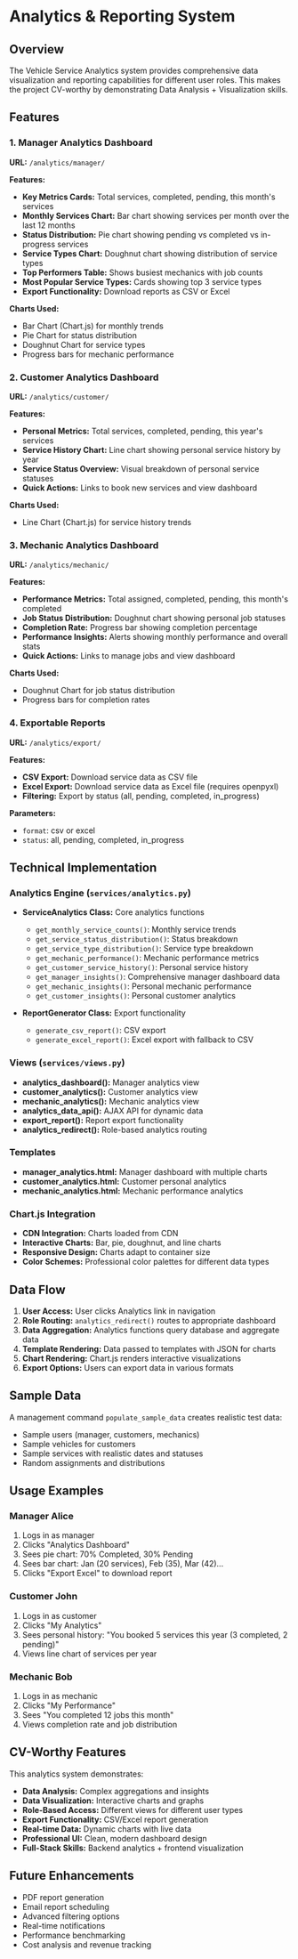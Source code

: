 # Analytics & Reporting System

## Overview
The Vehicle Service Analytics system provides comprehensive data visualization and reporting capabilities for different user roles. This makes the project CV-worthy by demonstrating Data Analysis + Visualization skills.

## Features

### 1. Manager Analytics Dashboard
**URL:** `/analytics/manager/`

**Features:**
- **Key Metrics Cards:** Total services, completed, pending, this month's services
- **Monthly Services Chart:** Bar chart showing services per month over the last 12 months
- **Status Distribution:** Pie chart showing pending vs completed vs in-progress services
- **Service Types Chart:** Doughnut chart showing distribution of service types
- **Top Performers Table:** Shows busiest mechanics with job counts
- **Most Popular Service Types:** Cards showing top 3 service types
- **Export Functionality:** Download reports as CSV or Excel

**Charts Used:**
- Bar Chart (Chart.js) for monthly trends
- Pie Chart for status distribution
- Doughnut Chart for service types
- Progress bars for mechanic performance

### 2. Customer Analytics Dashboard
**URL:** `/analytics/customer/`

**Features:**
- **Personal Metrics:** Total services, completed, pending, this year's services
- **Service History Chart:** Line chart showing personal service history by year
- **Service Status Overview:** Visual breakdown of personal service statuses
- **Quick Actions:** Links to book new services and view dashboard

**Charts Used:**
- Line Chart (Chart.js) for service history trends

### 3. Mechanic Analytics Dashboard
**URL:** `/analytics/mechanic/`

**Features:**
- **Performance Metrics:** Total assigned, completed, pending, this month's completed
- **Job Status Distribution:** Doughnut chart showing personal job statuses
- **Completion Rate:** Progress bar showing completion percentage
- **Performance Insights:** Alerts showing monthly performance and overall stats
- **Quick Actions:** Links to manage jobs and view dashboard

**Charts Used:**
- Doughnut Chart for job status distribution
- Progress bars for completion rates

### 4. Exportable Reports
**URL:** `/analytics/export/`

**Features:**
- **CSV Export:** Download service data as CSV file
- **Excel Export:** Download service data as Excel file (requires openpyxl)
- **Filtering:** Export by status (all, pending, completed, in_progress)

**Parameters:**
- `format`: csv or excel
- `status`: all, pending, completed, in_progress

## Technical Implementation

### Analytics Engine (`services/analytics.py`)
- **ServiceAnalytics Class:** Core analytics functions
  - `get_monthly_service_counts()`: Monthly service trends
  - `get_service_status_distribution()`: Status breakdown
  - `get_service_type_distribution()`: Service type breakdown
  - `get_mechanic_performance()`: Mechanic performance metrics
  - `get_customer_service_history()`: Personal service history
  - `get_manager_insights()`: Comprehensive manager dashboard data
  - `get_mechanic_insights()`: Personal mechanic performance
  - `get_customer_insights()`: Personal customer analytics

- **ReportGenerator Class:** Export functionality
  - `generate_csv_report()`: CSV export
  - `generate_excel_report()`: Excel export with fallback to CSV

### Views (`services/views.py`)
- **analytics_dashboard():** Manager analytics view
- **customer_analytics():** Customer analytics view
- **mechanic_analytics():** Mechanic analytics view
- **analytics_data_api():** AJAX API for dynamic data
- **export_report():** Report export functionality
- **analytics_redirect():** Role-based analytics routing

### Templates
- **manager_analytics.html:** Manager dashboard with multiple charts
- **customer_analytics.html:** Customer personal analytics
- **mechanic_analytics.html:** Mechanic performance analytics

### Chart.js Integration
- **CDN Integration:** Charts loaded from CDN
- **Interactive Charts:** Bar, pie, doughnut, and line charts
- **Responsive Design:** Charts adapt to container size
- **Color Schemes:** Professional color palettes for different data types

## Data Flow

1. **User Access:** User clicks Analytics link in navigation
2. **Role Routing:** `analytics_redirect()` routes to appropriate dashboard
3. **Data Aggregation:** Analytics functions query database and aggregate data
4. **Template Rendering:** Data passed to templates with JSON for charts
5. **Chart Rendering:** Chart.js renders interactive visualizations
6. **Export Options:** Users can export data in various formats

## Sample Data
A management command `populate_sample_data` creates realistic test data:
- Sample users (manager, customers, mechanics)
- Sample vehicles for customers
- Sample services with realistic dates and statuses
- Random assignments and distributions

## Usage Examples

### Manager Alice
1. Logs in as manager
2. Clicks "Analytics Dashboard"
3. Sees pie chart: 70% Completed, 30% Pending
4. Sees bar chart: Jan (20 services), Feb (35), Mar (42)...
5. Clicks "Export Excel" to download report

### Customer John
1. Logs in as customer
2. Clicks "My Analytics"
3. Sees personal history: "You booked 5 services this year (3 completed, 2 pending)"
4. Views line chart of services per year

### Mechanic Bob
1. Logs in as mechanic
2. Clicks "My Performance"
3. Sees "You completed 12 jobs this month"
4. Views completion rate and job distribution

## CV-Worthy Features

This analytics system demonstrates:
- **Data Analysis:** Complex aggregations and insights
- **Data Visualization:** Interactive charts and graphs
- **Role-Based Access:** Different views for different user types
- **Export Functionality:** CSV/Excel report generation
- **Real-time Data:** Dynamic charts with live data
- **Professional UI:** Clean, modern dashboard design
- **Full-Stack Skills:** Backend analytics + frontend visualization

## Future Enhancements
- PDF report generation
- Email report scheduling
- Advanced filtering options
- Real-time notifications
- Performance benchmarking
- Cost analysis and revenue tracking
